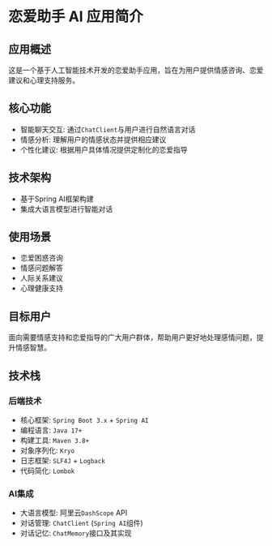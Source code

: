 # 恋爱助手 AI 应用简介

## 应用概述

这是一个基于人工智能技术开发的恋爱助手应用，旨在为用户提供情感咨询、恋爱建议和心理支持服务。

## 核心功能

- 智能聊天交互: 通过`ChatClient`与用户进行自然语言对话
- 情感分析: 理解用户的情感状态并提供相应建议
- 个性化建议: 根据用户具体情况提供定制化的恋爱指导

## 技术架构

- 基于Spring AI框架构建
- 集成大语言模型进行智能对话

## 使用场景

- 恋爱困惑咨询
- 情感问题解答
- 人际关系建议
- 心理健康支持

## 目标用户

面向需要情感支持和恋爱指导的广大用户群体，帮助用户更好地处理感情问题，提升情感智慧。

## 技术栈

### 后端技术

- 核心框架: `Spring Boot 3.x` + `Spring AI`
- 编程语言: `Java 17+`
- 构建工具: `Maven 3.8+`
- 对象序列化: `Kryo`
- 日志框架: `SLF4J` + `Logback`
- 代码简化: `Lombok`

### AI集成

- 大语言模型: 阿里云`DashScope` API
- 对话管理: `ChatClient` (`Spring AI`组件)
- 对话记忆: `ChatMemory`接口及其实现